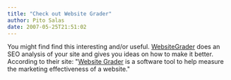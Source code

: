 ```yaml
---
title: "Check out Website Grader"
author: Pito Salas
date: 2007-05-25T21:51:02
---
```




You might find find this interesting and/or useful.
[WebsiteGrader](<http://www.websitegrader.com/>) does an SEO analysis of your
site and gives you ideas on how to make it better. According to their site:
"[Website Grader](<http://www.websitegrader.com>) is a software tool to help
measure the marketing effectiveness of a website."


